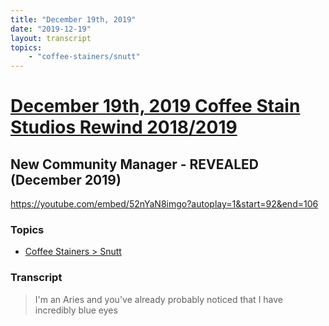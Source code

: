 ```yaml
---
title: "December 19th, 2019"
date: "2019-12-19"
layout: transcript
topics: 
    - "coffee-stainers/snutt"
---
```

# [December 19th, 2019 Coffee Stain Studios Rewind 2018/2019](../2019-12-19.md)
## New Community Manager - REVEALED (December 2019)
https://youtube.com/embed/52nYaN8imgo?autoplay=1&start=92&end=106
### Topics
* [Coffee Stainers > Snutt](../topics/coffee-stainers/snutt.md)

### Transcript

> I'm an Aries and you've already probably
> noticed that I have incredibly blue eyes
